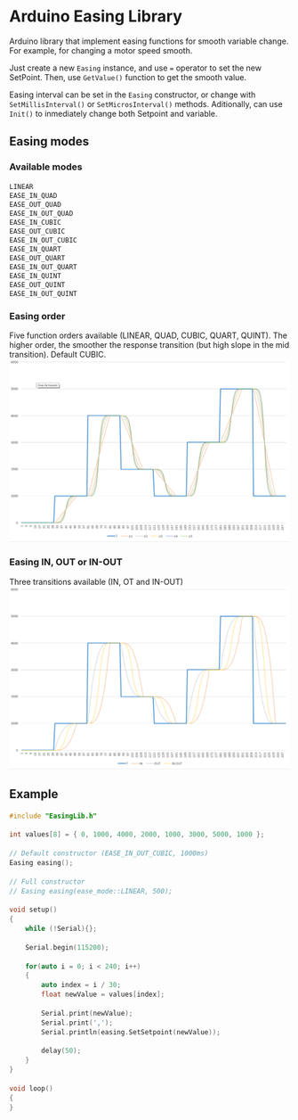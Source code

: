 # Arduino Easing Library
Arduino library that implement easing functions for smooth variable change. For example, for changing a motor speed smooth. 

Just create a new `Easing` instance, and use `=` operator to set the new SetPoint. Then, use `GetValue()` function to get the smooth value.

Easing interval can be set in the `Easing` constructor, or change with `SetMillisInterval()` or `SetMicrosInterval()` methods. Aditionally, can use `Init()` to inmediately change both Setpoint and variable.

## Easing modes
### Available modes
	LINEAR
	EASE_IN_QUAD
	EASE_OUT_QUAD
	EASE_IN_OUT_QUAD
	EASE_IN_CUBIC
	EASE_OUT_CUBIC
	EASE_IN_OUT_CUBIC
	EASE_IN_QUART
	EASE_OUT_QUART
	EASE_IN_OUT_QUART
	EASE_IN_QUINT
	EASE_OUT_QUINT
	EASE_IN_OUT_QUINT
  
### Easing order
Five function orders available (LINEAR, QUAD, CUBIC, QUART, QUINT). The higher  order, the smoother the response transition (but high slope in the mid transition). Default CUBIC. 
![Image](https://github.com/luisllamasbinaburo/Arduino-Easing/blob/master/images/arduino-easing-modes.png)

### Easing IN, OUT or IN-OUT
Three transitions available (IN, OT and IN-OUT)
![Image](https://github.com/luisllamasbinaburo/Arduino-Easing/blob/master/images/arduino-easing-in-out.png)


## Example
```c++
#include "EasingLib.h"

int values[8] = { 0, 1000, 4000, 2000, 1000, 3000, 5000, 1000 };

// Default constructor (EASE_IN_OUT_CUBIC, 1000ms)
Easing easing();

// Full constructor
// Easing easing(ease_mode::LINEAR, 500);

void setup() 
{
	while (!Serial){};

	Serial.begin(115200);

	for(auto i = 0; i < 240; i++)
	{
		auto index = i / 30;
		float newValue = values[index];
		
		Serial.print(newValue);
		Serial.print(',');
		Serial.println(easing.SetSetpoint(newValue));

		delay(50);
	}
}

void loop()
{ 
}
```

